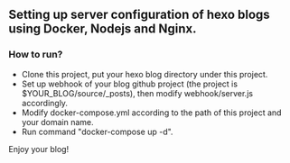## Setting up server configuration of hexo blogs using Docker, Nodejs and Nginx.

### How to run?
- Clone this project, put your hexo blog directory under this project.
- Set up webhook of your blog github project (the project is $YOUR_BLOG/source/_posts), then modify webhook/server.js accordingly. 
- Modify docker-compose.yml according to the path of this project and your domain name.
- Run command "docker-compose up -d".

Enjoy your blog!
